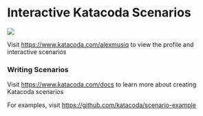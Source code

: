 # Interactive Katacoda Scenarios

[![](http://shields.katacoda.com/katacoda/alexmusiq/count.svg)](https://www.katacoda.com/alexmusiq "Get your profile on Katacoda.com")

Visit https://www.katacoda.com/alexmusiq to view the profile and interactive scenarios

### Writing Scenarios
Visit https://www.katacoda.com/docs to learn more about creating Katacoda scenarios

For examples, visit https://github.com/katacoda/scenario-example
